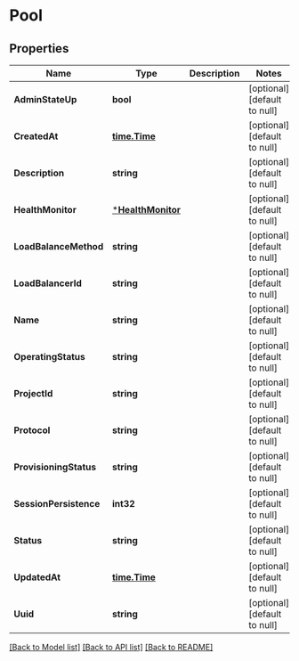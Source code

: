 # Pool

## Properties
Name | Type | Description | Notes
------------ | ------------- | ------------- | -------------
**AdminStateUp** | **bool** |  | [optional] [default to null]
**CreatedAt** | [**time.Time**](time.Time.md) |  | [optional] [default to null]
**Description** | **string** |  | [optional] [default to null]
**HealthMonitor** | [***HealthMonitor**](HealthMonitor.md) |  | [optional] [default to null]
**LoadBalanceMethod** | **string** |  | [optional] [default to null]
**LoadBalancerId** | **string** |  | [optional] [default to null]
**Name** | **string** |  | [optional] [default to null]
**OperatingStatus** | **string** |  | [optional] [default to null]
**ProjectId** | **string** |  | [optional] [default to null]
**Protocol** | **string** |  | [optional] [default to null]
**ProvisioningStatus** | **string** |  | [optional] [default to null]
**SessionPersistence** | **int32** |  | [optional] [default to null]
**Status** | **string** |  | [optional] [default to null]
**UpdatedAt** | [**time.Time**](time.Time.md) |  | [optional] [default to null]
**Uuid** | **string** |  | [optional] [default to null]

[[Back to Model list]](../README.md#documentation-for-models) [[Back to API list]](../README.md#documentation-for-api-endpoints) [[Back to README]](../README.md)


